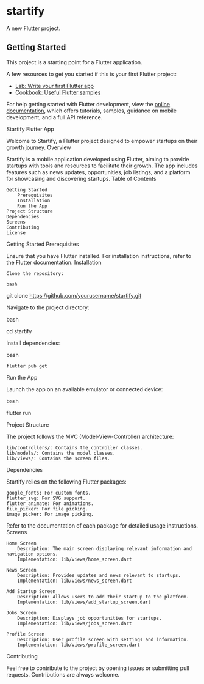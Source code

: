 # startify

A new Flutter project.

## Getting Started

This project is a starting point for a Flutter application.

A few resources to get you started if this is your first Flutter project:

- [Lab: Write your first Flutter app](https://docs.flutter.dev/get-started/codelab)
- [Cookbook: Useful Flutter samples](https://docs.flutter.dev/cookbook)

For help getting started with Flutter development, view the
[online documentation](https://docs.flutter.dev/), which offers tutorials,
samples, guidance on mobile development, and a full API reference.

Startify Flutter App

Welcome to Startify, a Flutter project designed to empower startups on their growth journey.
Overview

Startify is a mobile application developed using Flutter, aiming to provide startups with tools and resources to facilitate their growth. The app includes features such as news updates, opportunities, job listings, and a platform for showcasing and discovering startups.
Table of Contents

    Getting Started
        Prerequisites
        Installation
        Run the App
    Project Structure
    Dependencies
    Screens
    Contributing
    License

Getting Started
Prerequisites

Ensure that you have Flutter installed. For installation instructions, refer to the Flutter documentation.
Installation

    Clone the repository:

    bash

git clone https://github.com/yourusername/startify.git

Navigate to the project directory:

bash

cd startify

Install dependencies:

bash

    flutter pub get

Run the App

Launch the app on an available emulator or connected device:

bash

flutter run

Project Structure

The project follows the MVC (Model-View-Controller) architecture:

    lib/controllers/: Contains the controller classes.
    lib/models/: Contains the model classes.
    lib/views/: Contains the screen files.

Dependencies

Startify relies on the following Flutter packages:

    google_fonts: For custom fonts.
    flutter_svg: For SVG support.
    flutter_animate: For animations.
    file_picker: For file picking.
    image_picker: For image picking.

Refer to the documentation of each package for detailed usage instructions.
Screens

    Home Screen
        Description: The main screen displaying relevant information and navigation options.
        Implementation: lib/views/home_screen.dart

    News Screen
        Description: Provides updates and news relevant to startups.
        Implementation: lib/views/news_screen.dart

    Add Startup Screen
        Description: Allows users to add their startup to the platform.
        Implementation: lib/views/add_startup_screen.dart

    Jobs Screen
        Description: Displays job opportunities for startups.
        Implementation: lib/views/jobs_screen.dart

    Profile Screen
        Description: User profile screen with settings and information.
        Implementation: lib/views/profile_screen.dart

Contributing

Feel free to contribute to the project by opening issues or submitting pull requests. Contributions are always welcome.
